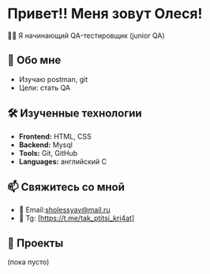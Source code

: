 # Привет!! Меня зовут Олеся!

👨‍💻 Я начинающий QA-тестировщик (junior QA)

## 🚀 Обо мне
- Изучаю postman, git 
- Цели: стать QA

## 🛠️ Изученные технологии
- **Frontend:** HTML, CSS 
- **Backend:** Mysql
- **Tools:** Git, GitHub
- **Languages:** английский C 

## 📫 Свяжитесь со мной
- 📧 Email:sholessyav@mail.ru
- 💼 Tg: [https://t.me/tak_ptitsi_kri4at]

## 📝 Проекты
(пока пусто)
